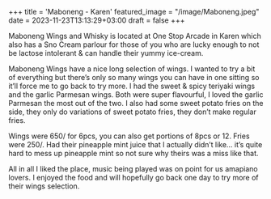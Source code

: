 +++
title = 'Maboneng - Karen'
featured_image = "/image/Maboneng.jpeg"
date = 2023-11-23T13:13:29+03:00
draft = false
+++

Maboneng Wings and Whisky is located at One Stop Arcade in Karen which also has a Sno Cream parlour for those of you who are lucky enough to not be lactose intolerant & can handle their yummy ice-cream.

Maboneng Wings have a nice long selection of wings. I wanted to try a bit of everything but there’s only so many wings you can have in one sitting so it’ll force me to go back to try more. I had the sweet & spicy teriyaki wings and the garlic Parmesan wings. Both were super flavourful, I loved the garlic Parmesan the most out of the two. I also had some sweet potato fries on the side, they only do variations of sweet potato fries, they don’t make regular fries.

Wings were 650/ for 6pcs, you can also get portions of 8pcs or 12. Fries were 250/. Had their pineapple mint juice that I actually didn’t like… it’s quite hard to mess up pineapple mint so not sure why theirs was a miss like that.

All in all I liked the place, music being played was on point for us amapiano lovers. I enjoyed the food and will hopefully go back one day to try more of their wings selection.

